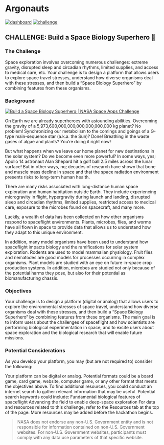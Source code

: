# Argonauts
[![dashboard](https://img.shields.io/badge/team-dashboard-blue)](https://2022.spaceappschallenge.org/challenges/2022-challenges/space-biology-superhero/teams/argonauts-3/project)
[![challenge](https://img.shields.io/badge/challenge-description-blue)]([https://2022.spaceappschallenge.org/challenges/2022-challenges/space-biology-superhero/teams/argonauts-3/project](https://2022.spaceappschallenge.org/challenges/2022-challenges/space-biology-superhero/details))

## CHALLENGE: Build a Space Biology Superhero :bug:

### The Challenge
Space exploration involves overcoming numerous challenges: extreme gravity, disrupted sleep and circadian rhythms, limited supplies, and access to medical care, etc. Your challenge is to design a platform that allows users to explore space travel stresses, understand how diverse organisms deal with these stresses, and then build a “Space Biology Superhero” by combining features from these organisms.
### Background
[![Build a Space Biology Superhero | NASA Space Apps Challenge
](https://img.youtube.com/vi/Y_PvpipLQGs/0.jpg)](https://www.youtube.com/watch?v=Y_PvpipLQGs)

On Earth we are already superheroes with astounding abilities. Overcoming the gravity of a 5,973,600,000,000,000,000,000,000 kg planet? No problem! Synchronizing our metabolism to the comings and goings of a G-type main-sequence star (a.k.a. the Sun)? Done! Breathing in the waste gases of algae and plants? You’re doing it right now!

But what happens when we leave our home planet for new destinations in the solar system? Do we become even more powerful? In some ways, yes; Apollo 14 astronaut Alan Shepard hit a golf ball 2.5 miles across the lunar surface! But in other ways, no; decades of research have shown that bone and muscle mass decline in space and that the space radiation environment presents risks to long-term human health.

There are many risks associated with long-distance human space exploration and human habitation outside Earth. They include experiencing microgravity in flight, hypergravity during launch and landing, disrupted sleep and circadian rhythms, limited supplies, restricted access to medical care, exposure to the microbes found on spacecraft, and many more.

Luckily, a wealth of data has been collected on how other organisms respond to spaceflight environments. Plants, microbes, flies, and worms have all flown in space to provide data that allows us to understand how they adapt to this unique environment.

In addition, many model organisms have been used to understand how spaceflight impacts biology and the ramifications for solar system exploration. Rodents are used to model mammalian physiology. Fruit flies and nematodes are good models for processes occurring in complex organisms. Plant models are studied with an eye on future in-space crop production systems. In addition, microbes are studied not only because of the potential harms they pose, but also for their potential as biomanufacturing chassis.

### Objectives
Your challenge is to design a platform (digital or analog) that allows users to explore the environmental stresses of space travel, understand how diverse organisms deal with these stresses, and then build a “Space Biology Superhero” by combining features from these organisms. The main goal is to inform users about the challenges of spaceflight and how scientists are performing biological experimentation in space, and to excite users about space exploration and the biological research that will enable future missions.

### Potential Considerations
As you develop your platform, you may (but are not required to) consider the following:

Your platform can be digital or analog. Potential formats could be a board game, card game, website, computer game, or any other format that meets the objectives above.
To find additional resources, you could conduct an internet search to gather relevant information that may be useful. Potential search keywords could include:
Fundamental biological features of spaceflight
Advancing the field to enable deep-space exploration
For data and resources related to this challenge, refer to the Resources tab at the top of the page. More resources may be added before the hackathon begins.

> NASA does not endorse any non-U.S. Government entity and is not responsible for information contained on non-U.S. Government websites. For non-U.S. Government websites, participants must comply with any data use parameters of that specific website.
